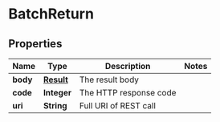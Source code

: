
# BatchReturn

## Properties
Name | Type | Description | Notes
------------ | ------------- | ------------- | -------------
**body** | [**Result**](Result.md) | The result body | 
**code** | **Integer** | The HTTP response code | 
**uri** | **String** | Full URI of REST call | 



